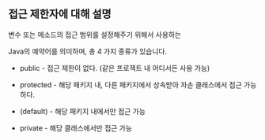 ## 접근 제한자에 대해 설명

변수 또는 메소드의 접근 범위를 설정해주기 위해서 사용하는 

Java의 예약어를 의미하며, 총 4 가지 종류가 있습니다.

- public - 접근 제한이 없다. (같은 프로젝트 내 어디서든 사용 가능)

- protected - 해당 패키지 내, 다른 패키지에서 상속받아 자손 클래스에서 접근 가능하다.

- (default) - 해당 패키지 내에서만 접근 가능

- private - 해당 클래스에서만 접근 가능